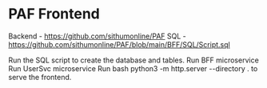# PAF Frontend
Backend - https://github.com/sithumonline/PAF
SQL - https://github.com/sithumonline/PAF/blob/main/BFF/SQL/Script.sql

Run the SQL script to create the database and tables.
Run BFF microservice
Run UserSvc microservice
Run bash python3 -m http.server --directory . to serve the frontend.
